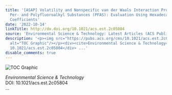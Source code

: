 ```yaml
---
title: '[ASAP] Volatility and Nonspecific van der Waals Interaction Properties of
  Per- and Polyfluoroalkyl Substances (PFAS): Evaluation Using Hexadecane/Air Partition
  Coefficients'
date: '2022-10-14'
linkTitle: http://dx.doi.org/10.1021/acs.est.2c05804
source: 'Environmental Science & Technology: Latest Articles (ACS Publications)'
description: '<p><img src="https://pubs.acs.org/cms/10.1021/acs.est.2c05804/asset/images/medium/es2c05804_0005.gif"
  alt="TOC Graphic"/></p><div><cite>Environmental Science & Technology</cite></div><div>DOI:
  10.1021/acs.est.2c05804</div> ...'
disable_comments: true
---
```

<p><img src="https://pubs.acs.org/cms/10.1021/acs.est.2c05804/asset/images/medium/es2c05804_0005.gif" alt="TOC Graphic"/></p><div><cite>Environmental Science & Technology</cite></div><div>DOI: 10.1021/acs.est.2c05804</div> ...